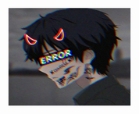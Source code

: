 <div align="center">
        <img src=605c3d671ca7790e8f292299b16dcf83.jpg alt="GIF" width="250" height="200"/>
</p>

<div align="center">
